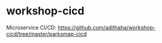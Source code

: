 # workshop-cicd

Microservice CI/CD:
https://github.com/adithaha/workshop-cicd/tree/master/parksmap-cicd
